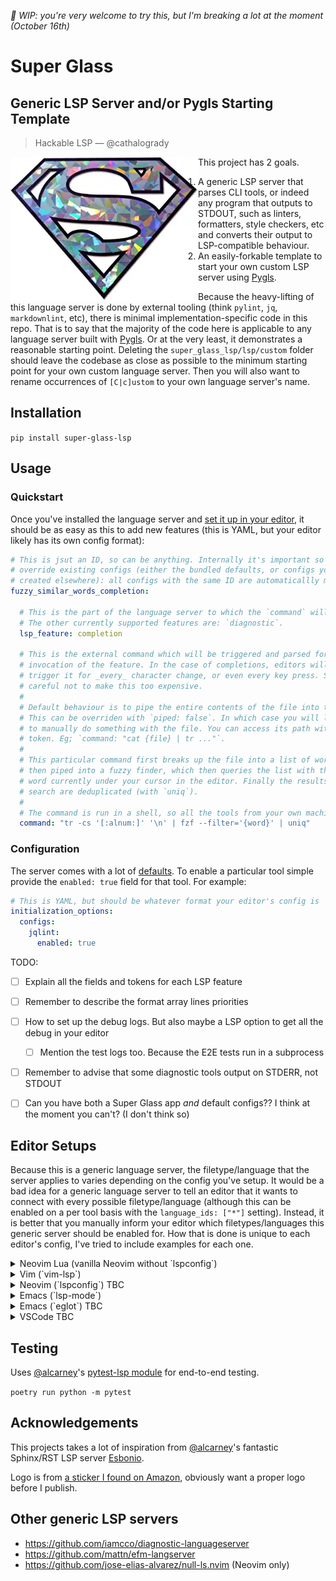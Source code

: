 _🚧 WIP: you're very welcome to try this, but I'm breaking a lot at the moment (October 16th)_

# Super Glass
## Generic LSP Server and/or Pygls Starting Template

> Hackable LSP
> — @cathalogrady

<img src="logo.png" align="left" />

This project has 2 goals.

  1. A generic LSP server that parses CLI tools, or indeed any program that outputs to STDOUT, such as  linters, formatters, style checkers, etc and converts their output to LSP-compatible behaviour.
  2. An easily-forkable template to start your own custom LSP server using [Pygls](https://github.com/openlawlibrary/pygls).

Because the heavy-lifting of this language server is done by external tooling (think `pylint`, `jq`, `markdownlint`, etc), there is minimal implementation-specific code in this repo. That is to say that the majority of the code here is applicable to any language server built with [Pygls](https://github.com/openlawlibrary/pygls). Or at the very least, it demonstrates a reasonable starting point. Deleting the `super_glass_lsp/lsp/custom` folder should leave the codebase as close as possible to the minimum starting point for your own custom language server. Then you will also want to rename occurrences of `[C|c]ustom` to your own language server's name.

## Installation

`pip install super-glass-lsp`

## Usage

### Quickstart
Once you've installed the language server and [set it up in your editor](https://github.com/tombh/super-glass#editor-setups), it should be as easy as this to add new features (this is YAML, but your editor likely has its own config format):
```yaml
# This is jsut an ID, so can be anything. Internally it's important so that you can
# override existing configs (either the bundled defaults, or configs you have
# created elsewhere): all configs with the same ID are automaticallly merged. 
fuzzy_similar_words_completion:

  # This is the part of the language server to which the `command` will apply.
  # The other currently supported features are: `diagnostic`.
  lsp_feature: completion
  
  # This is the external command which will be triggered and parsed for every
  # invocation of the feature. In the case of completions, editors will generally
  # trigger it for _every_ character change, or even every key press. So be
  # careful not to make this too expensive.
  #
  # Default behaviour is to pipe the entire contents of the file into the command.
  # This can be overriden with `piped: false`. In which case you will likely want
  # to manually do something with the file. You can access its path with the `{file}`
  # token. Eg; `command: "cat {file} | tr ..."`.
  #
  # This particular command first breaks up the file into a list of words, which are
  # then piped into a fuzzy finder, which then queries the list with the particular
  # word currently under your cursor in the editor. Finally the results of the fuzzy
  # search are deduplicated (with `uniq`).
  #
  # The command is run in a shell, so all the tools from your own machine are available.
  command: "tr -cs '[:alnum:]' '\n' | fzf --filter='{word}' | uniq"
```

### Configuration

The server comes with a lot of [defaults](super_glass_lsp/config.default.yaml). To enable a particular tool simple provide the `enabled: true` field for that tool. For example:
```yaml
# This is YAML, but should be whatever format your editor's config is
initialization_options:
  configs:
    jqlint:
      enabled: true
```

TODO:
* [ ] Explain all the fields and tokens for each LSP feature
* [ ] Remember to describe the format array lines priorities
* [ ] How to set up the debug logs. But also maybe a LSP option to get all the debug in your editor
  * [ ] Mention the test logs too. Because the E2E tests run in a subprocess
* [ ] Remember to advise that some diagnostic tools output on STDERR, not STDOUT

* [ ] Can you have both a Super Glass app _and_ default configs?? I think at the moment you can't? (I don't think so)

## Editor Setups

Because this is a generic language server, the filetype/language that the server applies to varies depending on the config you've setup. It would be a bad idea for a generic language server to tell an editor that it wants to connect with every possible filetype/language (although this can be enabled on a per tool basis with the `language_ids: ["*"]` setting). Instead, it is better that you manually inform your editor which filetypes/languages this generic server should be enabled for. How that is done is unique to each editor's config, I've tried to include examples for each one.

<details>
<summary>Neovim Lua (vanilla Neovim without `lspconfig`)</summary>

  Since this project is very beta, we're not yet submitting this language server to the LSP Config plugin (the defacto way to add new language servers). Therefore, for now, we have to use Neovim's vanilla LSP setup (which has actually simplified a lot recently).

  ```lua
  vim.api.nvim_create_autocmd({ "BufEnter" }, {
    -- NB: You must remember to manually put the file extension pattern matchers for each LSP filetype
    pattern = { "*" },
    callback = function()
      vim.lsp.start({
        name = "super-glass",
        cmd = { "super-glass-lsp" },
        root_dir = vim.fs.dirname(vim.fs.find({ ".git" }, { upward = true })[1]),
        init_options = {
          configs = {
            fuzzy_buffer_tokens = {
              lsp_feature = "completion",
              command = "tr -cs '[:alnum:]' '\n' | fzf --filter='{word}' | uniq",
            },
          }
        },
      })
    end,
  })
  ```
</details>

<details>
<summary>Vim (`vim-lsp`)</summary>

  ```vim
  augroup LspSuperGlass
  au!
  autocmd User lsp_setup call lsp#register_server({
      \ 'name': 'super-glass',
      \ 'cmd': {server_info->['super-glass-lsp', '--logfile', 'path/to-logfile']},
      \ 'allowlist': ['vim', 'eruby', 'markdown', 'yaml'],
      \ 'initialization_options': { "configs":
      \   { "fuzzy_buffer_tokens": {
      \       "lsp_feature": "completion",
      \       "command": "tr -cs '[:alnum:]' '\n' | fzf --filter='{word}' | uniq",
      \     }
      \   }
      \ }})
  augroup END
  ```
</details>

<details>
<summary>Neovim (`lspconfig`) TBC</summary>

  Once we're stable, we'll submit ourselves for inclusion.
</details>

<details>
<summary>Emacs (`lsp-mode`)</summary>


  ```
  (make-lsp-client :new-connection
  (lsp-stdio-connection
    `(,(executable-find "super-glass-lsp") "--logfile" "path/to/logs"))
    :activation-fn (lsp-activate-on "json")
    :initialization-options ; TODO: I'm not an Emacs user, how do we provide these options?
    :server-id 'super-glass-lsp')))
  ```
</details>

<details>
<summary>Emacs (`eglot`) TBC</summary>
  
  Once we're stable, we'll submit ourselves for inclusion.
</details>

<details>
<summary>VSCode TBC</summary>
  
  Can we copy EFM's VSCode extension?
  https://github.com/Matts966/efm-langserver-vscode
</details>


## Testing

Uses [@alcarney](https://github.com/alcarney)'s [pytest-lsp module](https://github.com/alcarney/lsp-devtools/tree/develop/lib/pytest-lsp) for end-to-end testing.

`poetry run python -m pytest`

## Acknowledgements

This projects takes a lot of inspiration from [@alcarney](https://github.com/alcarney)'s fantastic Sphinx/RST LSP server [Esbonio](https://github.com/swyddfa/esbonio). 

Logo is from [a sticker I found on Amazon](https://www.amazon.com/-/es/Superman-S-Adhesivo-reflectante-plateado/dp/B00PEZKHV8), obviously want a proper logo before I publish.

## Other generic LSP servers

* https://github.com/iamcco/diagnostic-languageserver
* https://github.com/mattn/efm-langserver
* https://github.com/jose-elias-alvarez/null-ls.nvim (Neovim only)
